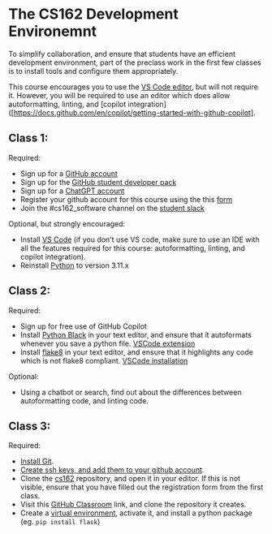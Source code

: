 # The CS162 Development Environemnt

To simplify collaboration, and ensure that students have an efficient development environment, part of the preclass work in the
first few classes is to install tools and configure them appropriately.

This course encourages you to use the [VS Code editor](https://code.visualstudio.com/), but will not require it. However, you will be required to use an
editor which does allow autoformatting, linting, and [copilot integration]([https://docs.github.com/en/copilot/getting-started-with-github-copilot].

## Class 1:

Required:

- Sign up for a [GitHub account](https://github.com/)
- Sign up for the [GitHub student developer pack](https://education.github.com/pack)
- Sign up for a [ChatGPT account](https://chat.openai.com/)
- Register your github account for this course using the this [form](https://forms.gle/bycmVGgUmMDotEvZA)
- Join the #cs162_software channel on the [student slack](minerva-university.slack.com)

Optional, but strongly encouraged:

- Install [VS Code](https://code.visualstudio.com/download) (if you don't use VS code, make sure to use an IDE with all the features required for this course: autoformatting, linting, and copilot integration).
- Reinstall [Python](https://www.python.org/downloads/) to version 3.11.x

## Class 2:

Required:

- Sign up for free use of GitHub Copilot
- Install [Python Black](https://black.readthedocs.io/en/stable/) in your text editor, and ensure that it autoformats whenever you save a python file. [VSCode extension](https://marketplace.visualstudio.com/items?itemName=ms-python.black-formatter)
- Install [flake8](https://flake8.pycqa.org/en/latest/) in your text editor, and ensure that it highlights any code which is not flake8 compliant. [VSCode installation](https://courses.cs.washington.edu/courses/cse160/20au/computing/setup.html#setup-linter-flake8)

Optional:

- Using a chatbot or search, find out about the differences between autoformatting code, and linting code.

## Class 3:

Required:

- [Install Git](https://www.atlassian.com/git/tutorials/install-git).
- [Create ssh keys, and add them to your github account](https://docs.github.com/en/authentication/connecting-to-github-with-ssh).
- Clone the [cs162](https://github.com/minerva-university/cs162) repository, and open it in your editor. If this is not visible, ensure that you have filled out the registration form from the first class.
- Visit this [GitHub Classroom](https://classroom.github.com/a/4K6vDarz) link, and clone the repository it creates.
- Create a [virtual environment](https://realpython.com/python-virtual-environments-a-primer/), activate it, and install a python package (eg. `pip install flask`)
